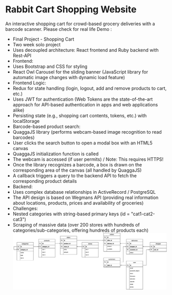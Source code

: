 # Rabbit Cart Shopping Website
An interactive shopping cart for crowd-based grocery deliveries with a barcode scanner. Please check for real life Demo :
- Final Project - Shopping Cart
 - Two week solo project
 - Uses decoupled architecture: React frontend and Ruby backend with Rest-API
 - Frontend:
  - Uses Bootstrap and CSS for styling
  - React Owl Carousel for the sliding banner (JavaScript library for automatic image changes with dynamic load feature)
  - Frontend Logic:
   - Redux for state handling (login, logout, add and remove products to cart, etc.)
   - Uses JWT for authentication (Web Tokens are the state-of-the-art approach for API-based authentication in apps and web applications alike)
   - Persisting state (e.g., shopping cart contents, tokens, etc.) with localStorage
  - Barcode-based product search:
   - QuaggaJS library (performs webcam-based image recognition to read barcodes)
   - User clicks the search button to open a modal box with an HTML5 canvas
   - QuaggaJS initialization function is called
   - The webcam is accessed (if user permits) / Note: This requires HTTPS!
   - Once the library recognizes a barcode, a box is drawn on the corresponding area of the canvas (all handled by QuaggaJS)
   - A callback triggers a query to the backend API to fetch the corresponding product details
 - Backend:
  - Uses complex database relationships in ActiveRecord / PostgreSQL
  - The API design is based on Wegmans API (providing real information about locations, products, prices and availability of groceries)
  - Challenges:
   - Nested categories with string-based primary keys (id = "cat1-cat2-cat3")
   - Scraping of massive data (over 200 stores with hundreds of categories/sub-categories, offering hundreds of products each)
   ![](RabbitCartERM.jpg)
